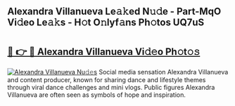 ## Alexandra Villanueva Le𝚊𝚔ed N𝚞𝚍e - Part-MqO Vi𝚍eo Le𝚊𝚔s - H𝚘t O𝚗lyf𝚊ns Ph𝚘tos UQ7uS

# <h2><a href="http://hf4pzi.feru.top/?c=Alexandra+Villanueva">🔗 👉 🔴 Alexandra Villanueva Vi𝚍𝚎o Ph𝚘t𝚘𝚜</a></h2>

[![Alexandra Villanueva Nu𝚍𝚎s](https://i.imgur.com/0TWrTi3.gif)](http://hf4pzi.feru.top/?c=Alexandra+Villanueva)
Social media sensation Alexandra Villanueva and content producer, known for sharing dance and lifestyle themes through viral dance challenges and mini vlogs. Public figures Alexandra Villanueva are often seen as symbols of hope and inspiration. 
